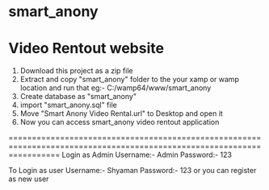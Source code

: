 # smart_anony
Video Rentout website
=======================================================================================================================
1. Download this project as a zip file
2. Extract and copy "smart_anony" folder to the your xamp or wamp location and run that
    eg:- C:/wamp64/www/smart_anony
3. Create database as "smart_anony"
4. import "smart_anony.sql" file
5. Move "Smart Anony Video Rental.url" to Desktop and open it
6. Now you can access smart_anony video rentout application

=======================================================================================================================
  Login as Admin
   Username:- Admin
   Password:- 123

To Login as user
     Username:- Shyaman
     Password:- 123
               or
     you can register as new user
